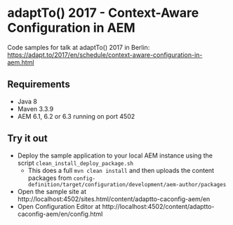 adaptTo() 2017 - Context-Aware Configuration in AEM
===================================================

Code samples for talk at adaptTo() 2017 in Berlin:<br/>
https://adapt.to/2017/en/schedule/context-aware-configuration-in-aem.html


Requirements
------------

* Java 8
* Maven 3.3.9
* AEM 6.1, 6.2 or 6.3 running on port 4502


Try it out
----------

* Deploy the sample application to your local AEM instance using the script `clean_install_deploy_package.sh`
  * This does a full `mvn clean install` and then uploads the content packages from `config-definition/target/configuration/development/aem-author/packages`
* Open the sample site at http://localhost:4502/sites.html/content/adaptto-caconfig-aem/en
* Open Configuration Editor at http://localhost:4502/content/adaptto-caconfig-aem/en/config.html

